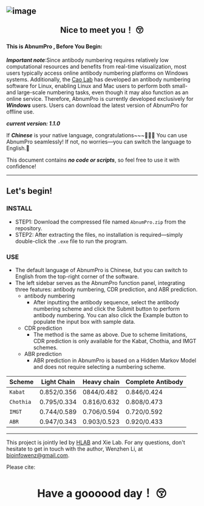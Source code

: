 ![image](https://github.com/user-attachments/assets/f00dac4d-20e5-472f-aeb5-b23a2911070f) <p align="center"> Nice to meet you！ :kissing_closed_eyes: </p>
--------
#### This is ****AbnumPro**** , Before You Begin:
***Important note***:Since antibody numbering requires relatively low computational resources and benefits from real-time visualization, most users typically access online antibody numbering platforms on Windows systems. Additionally, the [Cao Lab](http://cao.labshare.cn/AbRSA/) has developed an antibody numbering software for Linux, enabling Linux and Mac users to perform both small- and large-scale numbering tasks, even though it may also function as an online service. Therefore, AbnumPro is currently developed exclusively for ***Windows*** users. Users can download the latest version of AbnumPro for offline use.<br>

***current version: 1.1.0*** <br> 

If ***Chinese*** is your native language, congratulations~~~🎉🎉🎉 You can use AbnumPro seamlessly! If not, no worries—you can switch the language to English.👻

This document contains ***no code or scripts***, so feel free to use it with confidence!

----------

## Let's begin!
### INSTALL
* STEP1: Download the compressed file named `AbnumPro.zip` from the repository.<br>
* STEP2: After extracting the files, no installation is required—simply double-click the `.exe` file to run the program.<br>

### USE
*  The default language of AbnumPro is Chinese, but you can switch to English from the top-right corner of the software.<br>
  * The left sidebar serves as the AbnumPro function panel, integrating three features: antibody numbering, CDR prediction, and ABR prediction.<br>
    * antibody numbering
        * After inputting the antibody sequence, select the antibody numbering scheme and click the Submit button to perform antibody numbering. You can also click the Example button to populate the input box with sample data.
    * CDR prediction
        * The method is the same as above. Due to scheme limitations, CDR prediction is only available for the Kabat, Chothia, and IMGT schemes.
    * ABR prediction
        * ABR prediction in AbnumPro is based on a Hidden Markov Model and does not require selecting a numbering scheme.

<div align="center">

|Scheme|Light Chain|Heavy chain|Complete Antibody|
| ---------- | -----------| -----------| -----------|
|  `Kabat`|0.852/0.356|0844/0.482|0.846/0.424|
| `Chothia`   |0.795/0.334| 0.816/0.632   | 0.808/0.473   |
| `IMGT`   |0.744/0.589|0.706/0.594| 0.720/0.592   |
| `ABR`   |0.947/0.343|0.903/0.523|0.920/0.433|

</div>

----------
This project is jointly led by [HLAB](https://i.uestc.edu.cn/hlab/Journal.html) and Xie Lab. For any questions, don't hesitate to get in touch with the author, Wenzhen Li, at bioinfowenz@gmail.com.<br>

Please cite:

# <p align="center"> Have a goooood day！ :kissing_closed_eyes: </p>
